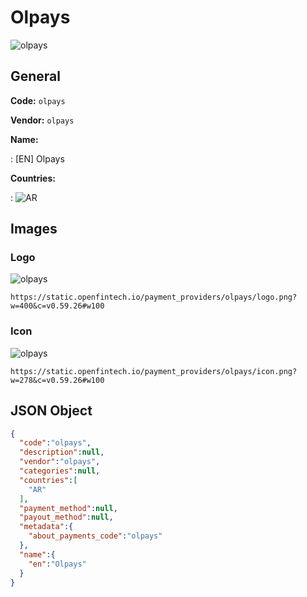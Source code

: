 
# Olpays 
![olpays](https://static.openfintech.io/payment_providers/olpays/logo.png?w=400&c=v0.59.26#w100)  

## General 
 
**Code:** `olpays` 
 
**Vendor:** `olpays` 
 
**Name:** 
 
:	[EN] Olpays 
 
 
**Countries:** 
 
:	![AR](https://cdnjs.cloudflare.com/ajax/libs/flag-icon-css/3.3.0/flags/4x3/ar.svg#w24)  

## Images 

### Logo 
 
![olpays](https://static.openfintech.io/payment_providers/olpays/logo.png?w=400&c=v0.59.26#w100)  

```
https://static.openfintech.io/payment_providers/olpays/logo.png?w=400&c=v0.59.26#w100
```  

### Icon 
 
![olpays](https://static.openfintech.io/payment_providers/olpays/icon.png?w=278&c=v0.59.26#w100)  

```
https://static.openfintech.io/payment_providers/olpays/icon.png?w=278&c=v0.59.26#w100
```  

## JSON Object 

```json
{
  "code":"olpays",
  "description":null,
  "vendor":"olpays",
  "categories":null,
  "countries":[
    "AR"
  ],
  "payment_method":null,
  "payout_method":null,
  "metadata":{
    "about_payments_code":"olpays"
  },
  "name":{
    "en":"Olpays"
  }
}
```  
